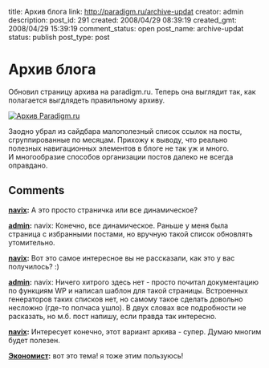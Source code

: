 title: Архив блога
link: http://paradigm.ru/archive-updat
creator: admin
description: 
post_id: 291
created: 2008/04/29 08:39:19
created_gmt: 2008/04/29 15:39:19
comment_status: open
post_name: archive-updat
status: publish
post_type: post

# Архив блога

Обновил страницу архива на paradigm.ru. Теперь она выглядит так, как полагается выгдлядеть правильному архиву.

[![Архив Paradigm.ru](/;-\)/2008/04/archive.png)](http://paradigm.ru/archive)

Заодно убрал из сайдбара малополезный список ссылок на посты, сгруппированные по месяцам. Прихожу к выводу, что реально полезных навигационных элементов в блоге не так уж и много. И многообразие способов организации постов далеко не всегда оправдано.

## Comments

**[navix](#628 "2008/04/29 09:56:25"):** А это просто страничка или все динамическое?

**[admin](#629 "2008/04/29 10:32:17"):** navix: Конечно, все динамическое. Раньше у меня была страница с избранными постами, но вручную такой список обновлять утомительно.

**[navix](#630 "2008/04/29 11:00:29"):** Вот это самое интересное вы не рассказали, как это у вас получилось? :)

**[admin](#631 "2008/04/29 11:46:09"):** navix: Ничего хитрого здесь нет - просто почитал документацию по функциям WP и написал шаблон для такой страницы. Встроенных генераторов таких списков нет, но самому такое сделать довольно несложно (где-то полчаса ушло). В двух словах все подробности не расказать, но м.б. пост напишу, если правда так интересно.

**[navix](#632 "2008/04/29 12:35:34"):** Интересует конечно, этот вариант архива - супер. Думаю многим будет полезен.

**[Экономист](#643 "2008/05/01 02:27:17"):** вот это тема! я тоже этим пользуюсь!

